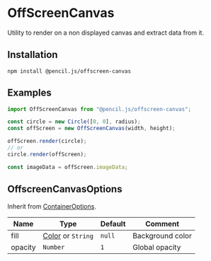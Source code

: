 # OffScreenCanvas

Utility to render on a non displayed canvas and extract data from it.


## Installation

    npm install @pencil.js/offscreen-canvas


## Examples

```js
import OffScreenCanvas from "@pencil.js/offscreen-canvas";

const circle = new Circle([0, 0], radius);
const offScreen = new OffScreenCanvas(width, height);

offScreen.render(circle);
// or
circle.render(offScreen);

const imageData = offScreen.imageData;

```


## OffscreenCanvasOptions
Inherit from [ContainerOptions](../container/readme.md#containeroptions).

| Name | Type | Default | Comment |
| ---- | ---- | ------- | ------- |
|fill |[Color](../color/readme.md) or `String` |`null` |Background color |
|opacity |`Number` |`1` |Global opacity |
